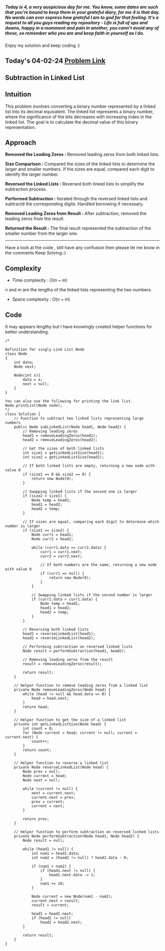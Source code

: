 ##### Today is 4, a very auspicious day for me. You know, some dates are such that you're bound to keep them in your grateful diary, for me 4 is that day. No words can ever express how grateful I am to god for that feeling. It's a request to all you guys reading my repository - Life is full of ups and downs, happy in a momment and pain in another, you cann't avoid any of these, so remember who you are and keep faith in yourself as I do.
Enjoy my solution and keep coding :)


## Today's 04-02-24 [Problem Link](https://www.geeksforgeeks.org/problems/subtraction-in-linked-list/1)
## Subtraction in Linked List

## Intuition

This problem involves converting a binary number represented by a linked list into its decimal equivalent. The linked list represents a binary number, where the significance of the bits decreases with increasing index in the linked list. The goal is to calculate the decimal value of this binary representation.

## Approach

**Removed the Leading Zeros :** Removed leading zeros from both linked lists.

**Size Comparison :** Compared the sizes of the linked lists to determine the larger and smaller numbers. If the sizes are equal, compared each digit to identify the larger number.

**Reversed the Linked Lists :** Reversed both linked lists to simplify the subtraction process.

**Performed Subtraction :** Iterated through the reversed linked lists and subtractd the corresponding digits. Handled borrowing if necessary.

**Removed Leading Zeros from Result :** After subtraction, removed the leading zeros from the result.

**Returned the Result :** The final result represented the subtraction of the smaller number from the larger one.

---
Have a look at the code , still have any confusion then please let me know in the comments
Keep Solving.:)

## Complexity
- Time complexity : $O(n + m)$
<!-- Add your time complexity here, e.g. $$O())$$ -->

n and m are the lengths of the linked lists representing the two numbers.

- Space complexity : $O(n + m)$ 
<!-- Add your space complexity here, e.g. $$O(n)$$ -->

## Code 
It may appears lengthy but I have knowingly created helper functions for better understanding.
```
/*

Definition for singly Link List Node
class Node
{
    int data;
    Node next;

    Node(int x){
        data = x;
        next = null;
    }
}

You can also use the following for printing the link list.
Node.printList(Node node);
*/
class Solution {
    // Function to subtract two linked lists representing large numbers
    public Node subLinkedList(Node head1, Node head2) {
        // Removing leading zeros
        head1 = removeLeadingZeros(head1);
        head2 = removeLeadingZeros(head2);

        // Get the sizes of both linked lists
        int size1 = getLinkedListSize(head1);
        int size2 = getLinkedListSize(head2);

        // If both linked lists are empty, returning a new node with value 0
        if (size1 == 0 && size2 == 0) {
            return new Node(0);
        }

        // Swapping linked lists if the second one is larger
        if (size2 > size1) {
            Node temp = head1;
            head1 = head2;
            head2 = temp;
        }

        // If sizes are equal, comparing each digit to determine which number is larger
        if (size1 == size2) {
            Node curr1 = head1;
            Node curr2 = head2;

            while (curr1.data == curr2.data) {
                curr1 = curr1.next;
                curr2 = curr2.next;

                // If both numbers are the same, returning a new node with value 0
                if (curr1 == null) {
                    return new Node(0);
                }
            }

            // Swapping linked lists if the second number is larger
            if (curr2.data > curr1.data) {
                Node temp = head1;
                head1 = head2;
                head2 = temp;
            }
        }

        // Reversing both linked lists
        head1 = reverseLinkedList(head1);
        head2 = reverseLinkedList(head2);

        // Performing subtraction on reversed linked lists
        Node result = performSubtraction(head1, head2);

        // Removing leading zeros from the result
        result = removeLeadingZeros(result);

        return result;
    }

    // Helper function to remove leading zeros from a linked list
    private Node removeLeadingZeros(Node head) {
        while (head != null && head.data == 0) {
            head = head.next;
        }
        return head;
    }

    // Helper function to get the size of a linked list
    private int getLinkedListSize(Node head) {
        int count = 0;
        for (Node current = head; current != null; current = current.next) {
            count++;
        }
        return count;
    }

    // Helper function to reverse a linked list
    private Node reverseLinkedList(Node head) {
        Node prev = null;
        Node current = head;
        Node next = null;

        while (current != null) {
            next = current.next;
            current.next = prev;
            prev = current;
            current = next;
        }

        return prev;
    }

    // Helper function to perform subtraction on reversed linked lists
    private Node performSubtraction(Node head1, Node head2) {
        Node result = null;

        while (head1 != null) {
            int num1 = head1.data;
            int num2 = (head2 != null) ? head2.data : 0;

            if (num1 < num2) {
                if (head1.next != null) {
                    head1.next.data -= 1;
                }
                num1 += 10;
            }

            Node current = new Node(num1 - num2);
            current.next = result;
            result = current;

            head1 = head1.next;
            if (head2 != null)
                head2 = head2.next;
        }

        return result;
    }
}
```

